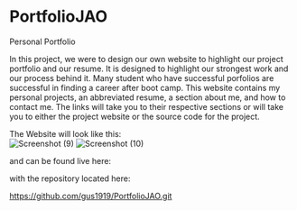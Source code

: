 # PortfolioJAO
Personal Portfolio

In this project, we were to design our own website to highlight our project portfolio and our resume.  It is designed to highlight our strongest work and our 
process behind it.  Many student who have successful porfolios are successful in finding a career after boot camp.  This website contains my personal projects, 
an abbreviated resume, a section about me, and how to contact me.  The links will take you to their respective sections or will take you to either the project 
website or the source code for the project.

The Website will look like this:  
![Screenshot (9)](https://user-images.githubusercontent.com/86876335/128333785-f4f02a07-2a26-4ac8-85e7-4a3e242e0261.png)
![Screenshot (10)](https://user-images.githubusercontent.com/86876335/128333795-473c68a4-f4b1-4cec-8334-624f7a80c6cd.png)

and can be found live here:



with the repository located here:

https://github.com/gus1919/PortfolioJAO.git
